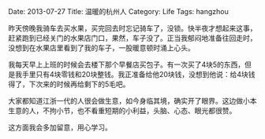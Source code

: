Date: 2013-07-27
Title: 温暖的杭州人
Category: Life
Tags: hangzhou

昨天傍晚我骑车去买水果，买完回去时忘记骑车了，没锁。快半夜才想起来这事，赶紧跑到已经关门的水果店门口，果然，车子没了。正当我郁闷地准备往回走时，没想到在水果店里看到了我的车子，一股暖意顿时涌上心头。

我每天早上上班的时候会去楼下那个早餐店买包子。有一次买了4块5的东西，但是我手里只有4块零钱和20块整钱。我正准备给他20块钱，没想到他说：给4块钱得了，下次来的时候再给剩下的5毛吧。

大家都知道江浙一代的人很会做生意，如今身临其境，确实开了眼界。这边做小本生意的人，不拘小节，也不看重短期的小利益，头脑、心态、眼光都很赞。

这方面我会多加留意，用心学习。
